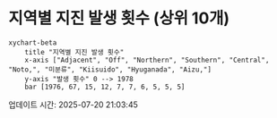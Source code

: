 # 지역별 지진 발생 횟수 (상위 10개)

```mermaid
xychart-beta
    title "지역별 지진 발생 횟수"
    x-axis ["Adjacent", "Off", "Northern", "Southern", "Central", "Noto,", "미분류", "Kiisuido", "Hyuganada", "Aizu,"]
    y-axis "발생 횟수" 0 --> 1978
    bar [1976, 67, 15, 12, 7, 7, 6, 5, 5, 5]
```

업데이트 시간: 2025-07-20 21:03:45
